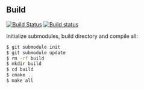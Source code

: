 Build
-----
[![Build Status](https://travis-ci.org/ssbx/federation.svg?branch=master)](https://travis-ci.org/ssbx/federation)
[![Build status](https://ci.appveyor.com/api/projects/status/jhnm6oxd26bc7f38?svg=true)](https://ci.appveyor.com/project/ssbx/federation)

Initialize submodules, build directory and compile all:
```sh
$ git submodule init
$ git submodule update
$ rm -rf build 
$ mkdir build
$ cd build 
$ cmake ..
$ make all
```


